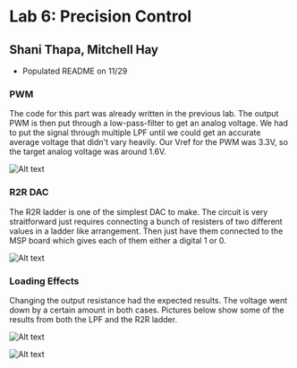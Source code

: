 # Lab 6: Precision Control
## Shani Thapa, Mitchell Hay
* Populated README on 11/29

### PWM
The code for this part was already written in the previous lab. The output PWM is then put through a low-pass-filter to get an analog voltage. We had to put the signal through multiple LPF until we could get an accurate average voltage that didn't vary heavily. Our Vref for the PWM was 3.3V, so the target analog voltage was around 1.6V.  

![Alt text](https://user-images.githubusercontent.com/31711430/33461846-45e519d6-d602-11e7-96c3-216c0310d2b3.png)

### R2R DAC
The R2R ladder is one of the simplest DAC to make. The circuit is very straitforward just requires connecting a bunch of resisters of two different values in a ladder like arrangement. Then just have them connected to the MSP board which gives each of them either a digital 1 or 0.  

![Alt text](https://user-images.githubusercontent.com/31711430/33461847-45f138b0-d602-11e7-8363-9ed5e92cdf76.png)

### Loading Effects 
Changing the output resistance had the expected results. The voltage went down by a certain amount in both cases. Pictures below show some of the results from both the LPF and the R2R ladder. 

![Alt text](https://user-images.githubusercontent.com/31711430/33461851-461f5f10-d602-11e7-9b82-beb913a04172.png)

![Alt text](https://user-images.githubusercontent.com/31711430/33461848-45fc53c6-d602-11e7-89e9-944a54fc804d.png)
